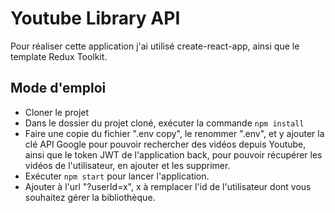 # Youtube Library API
Pour réaliser cette application j'ai utilisé create-react-app, ainsi que le template Redux Toolkit.

## Mode d'emploi
- Cloner le projet
- Dans le dossier du projet cloné, exécuter la commande ```npm install```
- Faire une copie du fichier ".env copy", le renommer ".env", et y ajouter la clé API Google pour pouvoir rechercher des vidéos depuis Youtube, ainsi que le token JWT de l'application back, pour pouvoir récupérer les vidéos de l'utilisateur, en ajouter et les supprimer.
- Exécuter ```npm start``` pour lancer l'application.
- Ajouter à l'url "?userId=x", x à remplacer l'id de l'utilisateur dont vous souhaitez gérer la bibliothèque.